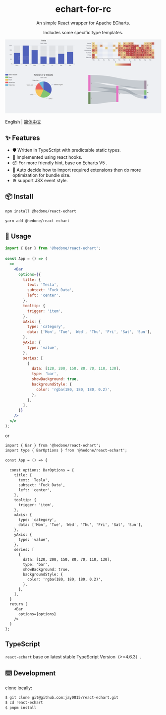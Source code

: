<h1 align="center">echart-for-rc</h1>

<div align="center">

An simple React wrapper for Apache ECharts.

Includes some specific type templates.

</div>

[![](./static/example.png)](example)

English | [简体中文](./README-zh_CN.md)

## ✨ Features

- 🛡 Written in TypeScript with predictable static types.
- 🌈 Implemented using react hooks.
- 📦 For more friendly hint, base on Echarts V5 .
- 🎨 Auto decide how to import required extensions then do more optimization for bundle size.
- ⚙️  support JSX event style.

## 📦 Install

```bash
npm install @hedone/react-echart
```

```bash
yarn add @hedone/react-echart
```

## 🔨 Usage


```jsx
import { Bar } from '@hedone/react-echart';

const App = () => (
  <>
    <Bar 
      options={{
        title: {
          text: 'Tesla',
          subtext: 'Fuck Data',
          left: 'center',
        },
        tooltip: {
          trigger: 'item',
        },
        xAxis: {
          type: 'category',
          data: ['Mon', 'Tue', 'Wed', 'Thu', 'Fri', 'Sat', 'Sun'],
        },
        yAxis: {
          type: 'value',
        },
        series: [
          {
            data: [120, 200, 150, 80, 70, 110, 130],
            type: 'bar',
            showBackground: true,
            backgroundStyle: {
              color: 'rgba(180, 180, 180, 0.2)',
            },
          },
        ],
      }}
    />
  </>
);
```

or

```tsx
import { Bar } from '@hedone/react-echart';
import type { BarOptions } from '@hedone/react-echart';

const App = () => {

  const options: BarOptions = {
    title: {
      text: 'Tesla',
      subtext: 'Fuck Data',
      left: 'center',
    },
    tooltip: {
      trigger: 'item',
    },
    xAxis: {
      type: 'category',
      data: ['Mon', 'Tue', 'Wed', 'Thu', 'Fri', 'Sat', 'Sun'],
    },
    yAxis: {
      type: 'value',
    },
    series: [
      {
        data: [120, 200, 150, 80, 70, 110, 130],
        type: 'bar',
        showBackground: true,
        backgroundStyle: {
          color: 'rgba(180, 180, 180, 0.2)',
        },
      },
    ],
  }
  return (
    <Bar 
      options={options}
    />
  )
};
```

## TypeScript

`react-echart` base on latest stable TypeScript Version（>=4.6.3）.

## ⌨️ Development

clone locally:

```bash
$ git clone git@github.com:jay0815/react-echart.git
$ cd react-echart
$ pnpm install
```
